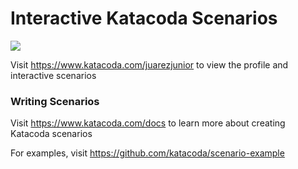 # Interactive Katacoda Scenarios

[![](http://shields.katacoda.com/katacoda/juarezjunior/count.svg)](https://www.katacoda.com/juarezjunior "Get your profile on Katacoda.com")

Visit https://www.katacoda.com/juarezjunior to view the profile and interactive scenarios

### Writing Scenarios
Visit https://www.katacoda.com/docs to learn more about creating Katacoda scenarios

For examples, visit https://github.com/katacoda/scenario-example
